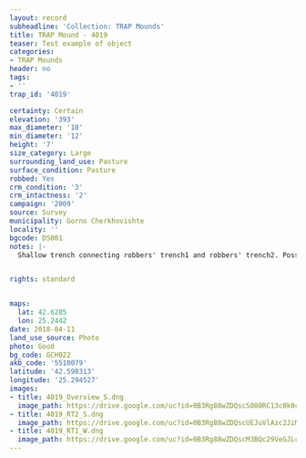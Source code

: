 ```yaml
---
layout: record
subheadline: 'Collection: TRAP Mounds'
title: TRAP Mound - 4019
teaser: Test example of object
categories:
- TRAP Mounds
header: no
tags:
- ''
trap_id: '4019'

certainty: Certain
elevation: '393'
max_diameter: '10'
min_diameter: '12'
height: '7'
size_category: Large
surrounding_land_use: Pasture
surface_condition: Pasture
robbed: Yes
crm_condition: '3'
crm_intactness: '2'
campaign: '2009'
source: Survey
municipality: Gorno Cherkhovishte
locality: ''
bgcode: DS001
notes: |-
  Shallow trench connecting robbers' trench1 and robbers' trench2. Possibly ploughed over.


rights: standard


maps:
  lat: 42.6285
  lon: 25.2442
date: 2018-04-11
land_use_source: Photo
photo: Good
bg_code: GCH022
akb_code: '5510079'
latitude: '42.598313'
longitude: '25.294527'
images:
- title: 4019_Overview_S.dng
  image_path: https://drive.google.com/uc?id=0B3Rg88wZDQscS080RC13c0k0cVU
- title: 4019_RT2_S.dng
  image_path: https://drive.google.com/uc?id=0B3Rg88wZDQscUEJuVlAzc2JiMUk
- title: 4019_RT1_W.dng
  image_path: https://drive.google.com/uc?id=0B3Rg88wZDQscM3BQc29VeGJLc3M
---
```

